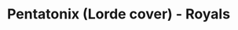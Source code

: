 ---
layout: page
title: Pentatonix (Lorde cover) - Royals
description: a project with a background image
link: https://www.youtube.com/embed/aoDJGb2uN6A?si=4eBxttSXzgUD3SEQ
importance: 18
category: [Singing]
---